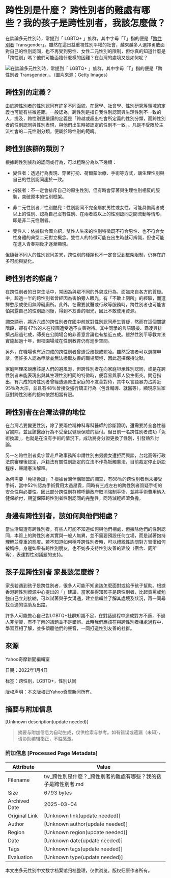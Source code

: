 # 跨性別是什麼？ 跨性別者的難處有哪些？我的孩子是跨性別者，我該怎麼做？

在談論多元性別時，常提到「 LGBTQ+ 」族群，其中字母「T」指的便是「[跨性別者](https://tw.news.yahoo.com/tag/跨性別者) Transgender」。雖然在這日益重視性別平權的社會，越來越多人選擇勇敢面對自己的性別認同，也不再受到男性、女性二元性別的限制，但你真的知道什麼是「跨性別」嗎？他們可能面臨什麼樣的困難？在台灣的處境又是如何呢？

![在談論多元性別時，常提到「 LGBTQ+ 」族群，其中字母「T」指的便是「跨性別者 Transgender」。（圖片來源：Getty Images）](https://s.yimg.com/ny/api/res/1.2/NvGwX7X7m1bXEjJXXqoBVg--/YXBwaWQ9aGlnaGxhbmRlcjt3PTk2MDtoPTYzOTtjZj13ZWJw/https://s.yimg.com/os/creatr-uploaded-images/2021-12/0ed6b690-6d4b-11ec-bfdf-16db7ffcf680)

## **跨性別的定義？**

由於跨性別者的性別認同有許多不同面貌，在醫學、社會學、性別研究等領域的定義也可能有些微差距。一般認為，跨性別是指自我性別認同與生理性別不一致的人，提及，跨性別更嚴謹的定義是「跨越或超出社會所定義的性別分類，而跨性別者的性別認同與性別表現，與他們出生時被認定的性別不一致」。凡是不受限於主流社會的二元性別分類，便屬於跨性別的範疇。

## **跨性別族群的類別？**

根據跨性別族群的認同或行為，可以粗略分為以下幾類：

- 變性者：透過行為表現、穿著打扮、荷爾蒙治療、手術等方式，讓生理性別與自己的性別認同趨於一致。
    
- 扮裝者：不一定會排斥自己的原生性別，但有時會穿著與生理性別相反的服裝，突破原本的性別框架。
    
- 非二元性別者／性別酷兒：性別認同不完全屬於男性或女性，可能具備兩者或以上的性別、認為自己沒有性別、在兩者或以上的性別認同之間流動等情形，即是非二元性別者。
    
- 雙性人：依據聯合國介紹，雙性人生來的性別特徵既不符合男性、也不符合女性身體的典型二元對立概念。雙性人的特徵可能在出生時就可辨識，但也可能在進入青春期後才逐漸顯現。

但隨著不同人的性別認同差異，跨性別的種類也不一定會受到框架限制，仍存在許多可能與變化。

## **跨性別者的難處？**

在跨性別者的日常生活中，常因為與眾不同的外貌或行為，面臨來自各方的質疑。中，超過一半的跨性別者曾經因為害怕旁人眼光，有「不敢上廁所」的經驗，而選擇憋尿或使用無障礙廁所。此外，在需要就醫或行政等服務時，跨性別者也可能害怕揭露自己的性別認同後，得到不友善的眼光，因此不敢使用資源。

調查顯示，將近六成的跨性別者在國中前就對性別認同產生質疑，然而在這個關鍵階段，卻有47%的人在校園遭受過不友善對待。其中同學的言語騷擾、霸凌與排擠占超過七成，師長在公開場合的非善意言論也有接近五成。雖然性別平等教育法實施超過十年，但校園場域在性別教育仍有進步空間。

另外，在職場也有近四成的跨性別者曾遭受歧視或罷凌。雖然受害者可以選擇申訴，但許多人認為申訴並無法換取友善的職場環境，因此選擇保持沈默。

家庭照理來說應該是人們的避風港，但跨性別者在向家庭坦承性別認同，或是在跨性別者未能表現出與其生理性別相同的特徵時，便容易與家人發生衝突。問卷指出，有六成的跨性別者曾經遭遇原生家庭的不友善對待，其中以言語暴力占將近95％為大宗，並且有48％曾接受強行矯正行為（包含輔導、就醫等），顯現原生家庭對跨性別者的接納依然相當有限。

## **跨性別者在台灣法律的地位**

在台灣若要變更性別，除了要兩位精神科專科醫師的診斷證明，還需要將全套性器官摘除，並且該醫療行為不受全民健康保險的給付。但日前一名跨性別者成功「免術換證」，也就是在沒有手術的情況下，成功將身分證更換了性別，引發熱烈討論。

另一名跨性別者吳宇萱赴戶政事務所申請性別由男變女遭拒而興訟，台北高等行政法院審理後認定，戶籍法有關性別認定的立法不作為牴觸憲法，目前裁定停止訴訟程序，聲請憲法解釋。

為何需要「免術換證」？根據台灣伴侶聯盟的調查，有88％的跨性別者尚未接受手術，當中52％認為手術費用太過昂貴，同時有三成左右的跨性別者質疑手術的安全性與必要性。因此部分跨性別群體呼籲政府取消強制手術，並將手術費用納入健保給付，期望保障跨性別者性別認同的完整性，同時減輕經濟負擔。

## **身邊有跨性別者，該如何與他們相處？**

當生活周遭有跨性別者，有些人可能不知道如何與他們相處，但撇除他們的性別認同，本質上的跨性別者其實與一般人無異，並不需要預設任何立場，而是試著抱持理解並尊重的態度。若不知道如何稱呼跨性別者時，可以禮貌性詢問對方習慣如何被稱呼。身邊如果有跨性別朋友，也不妨多支持性別友善的建設（宿舍、廁所等），表達對性別議題的支持。

## **孩子是跨性別者 家長該怎麼辦？**

家長若遇到孩子是跨性別者，很多人可能不知道該怎麼面對或給予孩子幫助。根據香港跨性別資源中心提出的「」建議，當家長得知孩子是跨性別者，比起責罵或勉強自己立刻接納，可以試著與子女溝通，建立信賴並了解其處境及狀況，再一同尋找合適的協助及出路。

許多人可能擔心自己對LGBTQ+社群知識不足，在對話過程中造成對方不適，不過人非聖賢，有不了解的議題並不是錯誤。此時我們應該在與跨性別者相處過程中，學習互相了解，並多傾聽他們的聲音，一同打造性別友善的社群。

## 來源

Yahoo奇摩新聞編輯室

日期：2022年1月4日

标签：跨性别，LGBTQ+，性别认同

版权声明：本文版权归Yahoo奇摩新闻所有。
<!-- tcd_original_link https://tw.news.yahoo.com/%E8%B7%A8%E6%80%A7%E5%88%A5%E6%98%AF%E4%BB%80%E9%BA%BC%EF%BC%9F-%E8%B7%A8%E6%80%A7%E5%88%A5%E8%80%85%E7%9A%84%E9%9B%A3%E8%99%95%E6%9C%89%E5%93%AA%E4%BA%9B%EF%BC%9F%E6%88%91%E7%9A%84%E5%AD%A9%E5%AD%90%E6%98%AF%E8%B7%A8%E6%80%A7%E5%88%A5%E8%80%85%EF%BC%8C%E6%88%91%E8%A9%B2%E6%80%8E%E9%BA%BC%E5%81%9A%EF%BC%9F-104348246.html -->


## 摘要与附加信息

<!-- tcd_abstract -->
[Unknown description(update needed)]
<!-- tcd_abstract_end -->

> 摘要与附加信息为自动生成，仅供检索与参考。如有错误或遗漏（未知），请协助编辑指正，不胜感激。

### 附加信息 [Processed Page Metadata]

| Attribute       | Value                                  |
|-----------------|----------------------------------------|
| Filename        | tw_跨性別是什麼？_跨性別者的難處有哪些？我的孩子是跨性別者.md                             |
| Size            | 6793 bytes                           |
| Archived Date   | 2025-03-04                             |
| Original Link   | [Unknown link(update needed)]                       |
| Author          | [Unknown author(update needed)]                               |
| Region          | [Unknown region(update needed)]                               |
| Date            | [Unknown date(update needed)]                                 |
| Tags            | [Unknown tags(update needed)]                                 |
| Evaluation            | [Unknown type(update needed)]                                 |
<!-- tcd_table_end -->

本文由多元性别中文数字档案馆归档整理，仅供浏览。版权归原作者所有。
